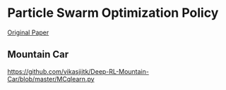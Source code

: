 # Particle Swarm Optimization Policy

[Original Paper](https://pdfs.semanticscholar.org/b51c/a3ba66d5a7fd01471a30f165831ca8da4641.pdf)

## Mountain Car

https://github.com/vikasjiitk/Deep-RL-Mountain-Car/blob/master/MCqlearn.py

